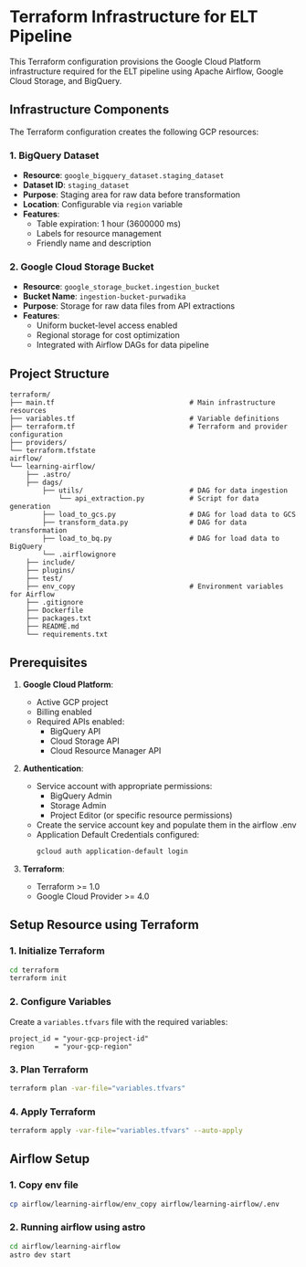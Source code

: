 
# Terraform Infrastructure for ELT Pipeline

This Terraform configuration provisions the Google Cloud Platform infrastructure required for the ELT pipeline using Apache Airflow, Google Cloud Storage, and BigQuery.

## Infrastructure Components

The Terraform configuration creates the following GCP resources:

### 1. BigQuery Dataset
- **Resource**: `google_bigquery_dataset.staging_dataset`
- **Dataset ID**: `staging_dataset`
- **Purpose**: Staging area for raw data before transformation
- **Location**: Configurable via `region` variable
- **Features**:
  - Table expiration: 1 hour (3600000 ms)
  - Labels for resource management
  - Friendly name and description

### 2. Google Cloud Storage Bucket
- **Resource**: `google_storage_bucket.ingestion_bucket`
- **Bucket Name**: `ingestion-bucket-purwadika`
- **Purpose**: Storage for raw data files from API extractions
- **Features**:
  - Uniform bucket-level access enabled
  - Regional storage for cost optimization
  - Integrated with Airflow DAGs for data pipeline

## Project Structure
```
terraform/
├── main.tf                                 # Main infrastructure resources
├── variables.tf                            # Variable definitions
├── terraform.tf                            # Terraform and provider configuration
├── providers/
└── terraform.tfstate
airflow/
└── learning-airflow/
    ├── .astro/
    ├── dags/
        ├── utils/                          # DAG for data ingestion
            └── api_extraction.py           # Script for data generation
        ├── load_to_gcs.py                  # DAG for load data to GCS
        ├── transform_data.py               # DAG for data transformation
        ├── load_to_bq.py                   # DAG for load data to BigQuery
        └── .airflowignore
    ├── include/
    ├── plugins/
    ├── test/
    ├── env_copy                            # Environment variables for Airflow
    ├── .gitignore
    ├── Dockerfile
    ├── packages.txt
    ├── README.md
    └── requirements.txt

```


## Prerequisites

1. **Google Cloud Platform**:
   - Active GCP project
   - Billing enabled
   - Required APIs enabled:
     - BigQuery API
     - Cloud Storage API
     - Cloud Resource Manager API

2. **Authentication**:
   - Service account with appropriate permissions:
     - BigQuery Admin
     - Storage Admin
     - Project Editor (or specific resource permissions)
   - Create the service account key and populate them in the airflow .env
   - Application Default Credentials configured:
     ```bash
     gcloud auth application-default login
     ```

3. **Terraform**:
   - Terraform >= 1.0
   - Google Cloud Provider >= 4.0

## Setup Resource using Terraform

### 1. Initialize Terraform
```bash
cd terraform
terraform init
```

### 2. Configure Variables
Create a `variables.tfvars` file with the required variables:
```hcl
project_id = "your-gcp-project-id"
region     = "your-gcp-region"
```

### 3. Plan Terraform
```bash
terraform plan -var-file="variables.tfvars"
```

### 4. Apply Terraform
```bash
terraform apply -var-file="variables.tfvars" --auto-apply
```

## Airflow Setup
### 1. Copy env file
```bash
cp airflow/learning-airflow/env_copy airflow/learning-airflow/.env
```

### 2. Running airflow using astro
```bash
cd airflow/learning-airflow
astro dev start
```


